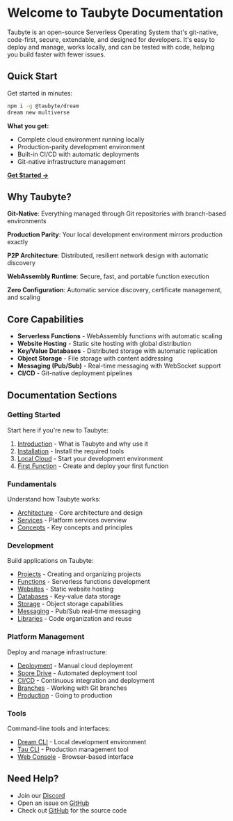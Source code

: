 # Welcome to Taubyte Documentation

Taubyte is an open-source Serverless Operating System that's git-native, code-first, secure, extendable, and designed for developers. It's easy to deploy and manage, works locally, and can be tested with code, helping you build faster with fewer issues.

## Quick Start

Get started in minutes:

```bash
npm i -g @taubyte/dream
dream new multiverse
```

**What you get:**

- Complete cloud environment running locally
- Production-parity development environment
- Built-in CI/CD with automatic deployments
- Git-native infrastructure management

[**Get Started →**](getting-started/introduction.md)

## Why Taubyte?

**Git-Native**: Everything managed through Git repositories with branch-based environments

**Production Parity**: Your local development environment mirrors production exactly

**P2P Architecture**: Distributed, resilient network design with automatic discovery

**WebAssembly Runtime**: Secure, fast, and portable function execution

**Zero Configuration**: Automatic service discovery, certificate management, and scaling

## Core Capabilities

- **Serverless Functions** - WebAssembly functions with automatic scaling
- **Website Hosting** - Static site hosting with global distribution
- **Key/Value Databases** - Distributed storage with automatic replication
- **Object Storage** - File storage with content addressing
- **Messaging (Pub/Sub)** - Real-time messaging with WebSocket support
- **CI/CD** - Git-native deployment pipelines

## Documentation Sections

### Getting Started

Start here if you're new to Taubyte:

1. [Introduction](getting-started/introduction.md) - What is Taubyte and why use it
2. [Installation](getting-started/installation.md) - Install the required tools
3. [Local Cloud](getting-started/local-cloud.md) - Start your development environment
4. [First Function](getting-started/first-function.md) - Create and deploy your first function

### Fundamentals

Understand how Taubyte works:

- [Architecture](fundamentals/architecture.md) - Core architecture and design
- [Services](fundamentals/services.md) - Platform services overview
- [Concepts](fundamentals/concepts.md) - Key concepts and principles

### Development

Build applications on Taubyte:

- [Projects](development/projects.md) - Creating and organizing projects
- [Functions](development/functions.md) - Serverless functions development
- [Websites](development/websites.md) - Static website hosting
- [Databases](development/databases.md) - Key-value data storage
- [Storage](development/storage.md) - Object storage capabilities
- [Messaging](development/messaging.md) - Pub/Sub real-time messaging
- [Libraries](development/libraries.md) - Code organization and reuse

### Platform Management

Deploy and manage infrastructure:

- [Deployment](platform/deployment.md) - Manual cloud deployment
- [Spore Drive](platform/spore-drive.md) - Automated deployment tool
- [CI/CD](platform/ci-cd.md) - Continuous integration and deployment
- [Branches](platform/branches.md) - Working with Git branches
- [Production](platform/production.md) - Going to production

### Tools

Command-line tools and interfaces:

- [Dream CLI](tools/dream.md) - Local development environment
- [Tau CLI](tools/tau-cli.md) - Production management tool
- [Web Console](tools/web-console.md) - Browser-based interface

## Need Help?

- Join our [Discord](https://discord.gg/KbN3KN7kpQ)
- Open an issue on [GitHub](https://github.com/taubyte/tau/issues)
- Check out [GitHub](https://github.com/taubyte/tau) for the source code
